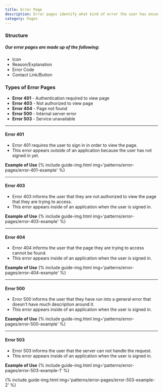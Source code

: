 ```yaml
---
title: Error Page
description: Error pages identify what kind of error the user has encountered, include basic information about that particular error, and provide a solution/way out for the user.
category: Pages
---
```


### Structure

##### Our error pages are made up of the following:

 * Icon
 * Reason/Explanation
 * Error Code
 * Contact Link/Button
 
### Types of Error Pages

 * **Error 401** - Authentication required to view page
 * **Error 403** - Not authorized to view page
 * **Error 404** - Page not found
 * **Error 500** - Internal server error
 * **Error 503** - Service unavailable

 <hr>

#### Error 401

* Error 401 requires the user to  sign in in order to view the page.
* This error appears outside of an application because the user has not signed in yet.

**Example of Use**
{% include guide-img.html img='patterns/error-pages/error-401-example' %}

<hr>

#### Error 403

* Error 403 informs the user that they are not authorized to view the page that they are trying to access.
* This error appears inside of an application when the user is signed in.

**Example of Use**
{% include guide-img.html img='patterns/error-pages/error-403-example' %}

<hr>

#### Error 404

* Error 404 informs the user that the page they are trying to access cannot be found.
* This error appears inside of an application when the user is signed in.

**Example of Use**
{% include guide-img.html img='patterns/error-pages/error-404-example' %}

<hr>

#### Error 500

* Error 500 informs the user that they have run into a general error that doesn't have much description around it.
* This error appears inside of an application when the user is signed in.

**Example of Use**
{% include guide-img.html img='patterns/error-pages/error-500-example' %}

<hr>

#### Error 503

* Error 503 informs the user that the server can not handle the request.
* This error appears inside of an application when the user is signed in.

**Example of Use**
{% include guide-img.html img='patterns/error-pages/error-503-example-1' %}

{% include guide-img.html img='patterns/error-pages/error-503-example-2' %}

